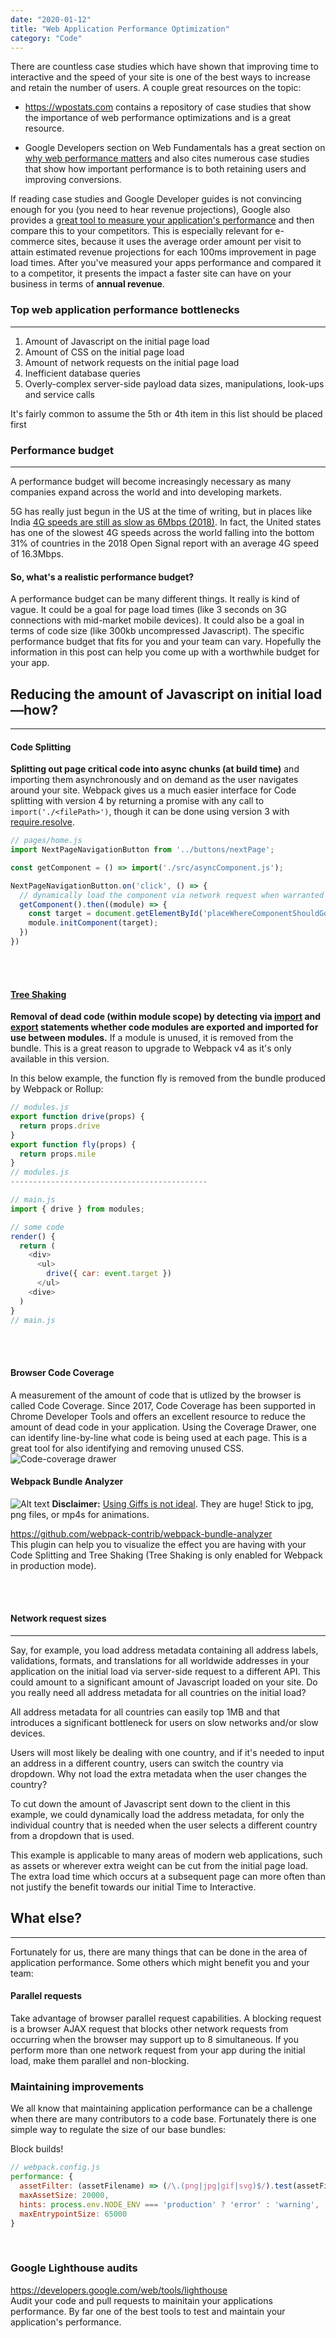 ```yaml
---
date: "2020-01-12"
title: "Web Application Performance Optimization"
category: "Code"
---
```


There are countless case studies which have shown that improving time to interactive and the speed of your site is one of the best ways to increase and retain the number of users. A couple great resources on the topic:

* https://wpostats.com contains a repository of case studies that show the importance of web performance optimizations and is a great resource.

* Google Developers section on Web Fundamentals has a great section on [why web performance matters](https://developers.google.com/web/fundamentals/performance/why-performance-matters) and also cites numerous case studies that show how important performance is to both retaining users and improving conversions. 

If reading case studies and Google Developer guides is not convincing enough for you (you need to hear revenue projections), Google also provides a [great tool to measure your application's performance](https://www.thinkwithgoogle.com/feature/testmysite/) and then compare this to your competitors. This is especially relevant for e-commerce sites, because it uses the average order amount per visit to attain estimated revenue projections for each 100ms improvement in page load times. After you've measured your apps performance and compared it to a competitor, it presents the impact a faster site can have on your business in terms of <b>annual revenue</b>.


### Top web application performance bottlenecks
---
1. Amount of Javascript on the initial page load
2. Amount of CSS on the initial page load
3. Amount of network requests on the initial page load
4. Inefficient database queries
5. Overly-complex server-side payload data sizes, manipulations, look-ups and service calls

It's fairly common to assume the 5th or 4th item in this list should be placed first

### Performance budget
---
A performance budget will become increasingly necessary as many companies expand across the world and into developing markets. 

5G has really just begun in the US at the time of writing, but in places like India [4G speeds are still as slow as 6Mbps (2018)](https://www.opensignal.com/reports/2018/02/state-of-lte). In fact, the United states has one of the slowest 4G speeds across the world falling into the bottom 31% of countries in the 2018 Open Signal report with an average 4G speed of 16.3Mbps.

#### So, what's a realistic performance budget? 
A performance budget can be many different things. It really is kind of vague. It could be a goal for page load times (like 3 seconds on 3G connections with mid-market mobile devices). It could also be a goal in terms of code size (like 300kb uncompressed Javascript). The specific performance budget that fits for you and your team can vary. Hopefully the information in this post can help you come up with a worthwhile budget for your app.

## Reducing the amount of Javascript on initial load—how?
---

#### Code Splitting
<b>Splitting out page critical code into async chunks (at build time)</b> and importing them asynchronously and on demand as the user navigates around your site.
Webpack gives us a much easier interface for Code splitting with version 4 by returning a promise with any call to `import('./<filePath>')`, though it can be done using version 3 with [require.resolve](https://webpack.js.org/api/module-methods/#requireresolve).
```js
// pages/home.js
import NextPageNavigationButton from '../buttons/nextPage';

const getComponent = () => import('./src/asyncComponent.js');

NextPageNavigationButton.on('click', () => {
  // dynamically load the component via network request when warranted
  getComponent().then((module) => {
    const target = document.getElementById('placeWhereComponentShouldGo');
    module.initComponent(target);
  })
})
```
<br>
<br>

#### [Tree Shaking](https://webpack.js.org/guides/tree-shaking/)
<b>Removal of dead code (within module scope) by detecting via [import](https://developer.mozilla.org/en-US/docs/Web/JavaScript/Reference/Statements/import) and [export](https://developer.mozilla.org/en-US/docs/Web/JavaScript/Reference/Statements/export) statements whether code modules are exported and imported for use between modules.</b> If a module is unused, it is removed from the bundle. This is a great reason to upgrade to Webpack v4 as it's only available in this version.


In this below example, the function fly is removed from the bundle produced by Webpack or Rollup:
```js
// modules.js
export function drive(props) {
  return props.drive
}
export function fly(props) {
  return props.mile
}
// modules.js
--------------------------------------------

// main.js
import { drive } from modules;

// some code
render() {
  return (
    <div>
      <ul>
        drive({ car: event.target })
      </ul>
    <dive>
  )
}
// main.js
```
<br>
<br>

#### Browser Code Coverage
A measurement of the amount of code that is utlized by the browser is called Code Coverage. Since 2017, Code Coverage has been supported in Chrome Developer Tools and offers an excellent resource to reduce the amount of dead code in your application. Using the Coverage Drawer, one can identify line-by-line what code is being used at each page. This is a great tool for also identifying and removing unused CSS.
![Code-coverage drawer](https://developers.google.com/web/updates/images/2017/04/coverage.png)

#### Webpack Bundle Analyzer
![Alt text](https://cloud.githubusercontent.com/assets/302213/20628702/93f72404-b338-11e6-92d4-9a365550a701.gif)
<b>Disclaimer:</b> [Using Giffs is not ideal](https://developers.google.com/web/fundamentals/performance/optimizing-content-efficiency/replace-animated-gifs-with-video). They are huge! Stick to jpg, png files, or mp4s for animations.

https://github.com/webpack-contrib/webpack-bundle-analyzer <br>
This plugin can help you to visualize the effect you are having with your Code Splitting and Tree Shaking (Tree Shaking is only enabled for Webpack in production mode). 

<br>
<br>

#### Network request sizes
---
Say, for example, you load address metadata containing all address labels, validations, formats, and translations for all worldwide addresses in your application on the initial load via server-side request to a different API. This could amount to a significant amount of Javascript loaded on your site. Do you really need all address metadata for all countries on the initial load?

All address metadata for all countries can easily top 1MB and that introduces a significant bottleneck for users on slow networks and/or slow devices. 

Users will most likely be dealing with one country, and if it's needed to input an address in a different country, users can switch the country via dropdown. Why not load the extra metadata when the user changes the country?

To cut down the amount of Javascript sent down to the client in this example, we could dynamically load the address metadata, for only the individual country that is needed when the user selects a different country from a dropdown that is used. 

This example is applicable to many areas of modern web applications, such as assets or wherever extra weight can be cut from the initial page load. The extra load time which occurs at a subsequent page can more often than not justify the benefit towards our initial Time to Interactive.

## What else?
---
Fortunately for us, there are many things that can be done in the area of application performance. Some others which might benefit you and your team: 

#### Parallel requests
Take advantage of browser parallel request capabilities. 
A blocking request is a browser AJAX request that blocks other network requests from occurring when the browser may support up to 8 simultaneous. If you perform more than one  network request from your app during the initial load, make them parallel and non-blocking. 

### Maintaining improvements
We all know that maintaining application performance can be a challenge when there are many contributors to a code base. Fortunately there is one simple way to regulate the size of our base bundles: 

Block builds!
```js
// webpack.config.js
performance: {
  assetFilter: (assetFilename) => (/\.(png|jpg|gif|svg)$/).test(assetFilename),
  maxAssetSize: 20000,
  hints: process.env.NODE_ENV === 'production' ? 'error' : 'warning',
  maxEntrypointSize: 65000
}
```
<br>

### Google Lighthouse audits
https://developers.google.com/web/tools/lighthouse <br>
Audit your code and pull requests to mainitain your applications performance. By far one of the best tools to test and maintain your application's performance.



<br>
<br>
